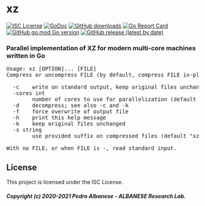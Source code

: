 # xz
[![ISC License](http://img.shields.io/badge/license-ISC-blue.svg)](https://github.com/pedroalbanese/xz-2/blob/master/LICENSE.md) 
[![GoDoc](https://godoc.org/github.com/pedroalbanese/xz-2?status.png)](http://godoc.org/github.com/pedroalbanese/xz-2)
[![GitHub downloads](https://img.shields.io/github/downloads/pedroalbanese/xz-2/total.svg?logo=github&logoColor=white)](https://github.com/pedroalbanese/xz-2/releases)
[![Go Report Card](https://goreportcard.com/badge/github.com/pedroalbanese/xz-2)](https://goreportcard.com/report/github.com/pedroalbanese/xz-2)
[![GitHub go.mod Go version](https://img.shields.io/github/go-mod/go-version/pedroalbanese/xz-2)](https://golang.org)
[![GitHub release (latest by date)](https://img.shields.io/github/v/release/pedroalbanese/xz-2)](https://github.com/pedroalbanese/xz-2/releases)
### Parallel implementation of XZ for modern multi-core machines written in Go 
<pre>Usage: xz [OPTION]... [FILE]
Compress or uncompress FILE (by default, compress FILE in-place).

  -c    write on standard output, keep original files unchanged
  -cores int
        number of cores to use for parallelization (default 1)
  -d    decompress; see also -c and -k
  -f    force overwrite of output file
  -h    print this help message
  -k    keep original files unchanged
  -s string
        use provided suffix on compressed files (default "xz")

With no FILE, or when FILE is -, read standard input.</pre>

## License

This project is licensed under the ISC License.

##### Copyright (c) 2020-2021 Pedro Albanese - ALBANESE Research Lab.
